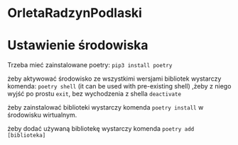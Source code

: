 # OrletaRadzynPodlaski

# Ustawienie środowiska

Trzeba mieć zainstalowane poetry: `pip3 install poetry`

żeby aktywować środowisko ze wszystkimi wersjami bibliotek wystarczy komenda: `poetry shell` (it can be used with pre-existing shell)
 ,żeby z niego wyjść po prostu `exit`, bez wychodzenia z shella `deactivate`

żeby zainstalować biblioteki wystarczy komenda `poetry install` w środowisku wirtualnym.

żeby dodać używaną bibliotekę wystarczy komenda `poetry add [biblioteka]`




